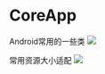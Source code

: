 # CoreApp
Android常用的一些类  [![](https://www.jitpack.io/v/cn.dujc/CoreApp.svg)](https://www.jitpack.io/#cn.dujc/CoreApp)  

常用资源大小适配  [![](https://jitpack.io/v/cn.dujc/DimensCompat.svg)](https://jitpack.io/#cn.dujc/DimensCompat)  

